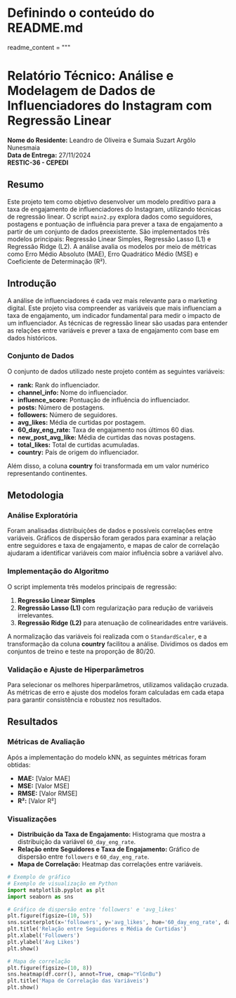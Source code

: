 # Definindo o conteúdo do README.md
readme_content = """
# Relatório Técnico: Análise e Modelagem de Dados de Influenciadores do Instagram com Regressão Linear

**Nome do Residente:** Leandro de Oliveira e Sumaia Suzart Argôlo Nunesmaia  
**Data de Entrega:** 27/11/2024  
**RESTIC-36 - CEPEDI**  

## Resumo

Este projeto tem como objetivo desenvolver um modelo preditivo para a taxa de engajamento de influenciadores do Instagram, utilizando técnicas de regressão linear. O script `main2.py` explora dados como seguidores, postagens e pontuação de influência para prever a taxa de engajamento a partir de um conjunto de dados preexistente. São implementados três modelos principais: Regressão Linear Simples, Regressão Lasso (L1) e Regressão Ridge (L2). A análise avalia os modelos por meio de métricas como Erro Médio Absoluto (MAE), Erro Quadrático Médio (MSE) e Coeficiente de Determinação (R²).

## Introdução

A análise de influenciadores é cada vez mais relevante para o marketing digital. Este projeto visa compreender as variáveis que mais influenciam a taxa de engajamento, um indicador fundamental para medir o impacto de um influenciador. As técnicas de regressão linear são usadas para entender as relações entre variáveis e prever a taxa de engajamento com base em dados históricos.

### Conjunto de Dados

O conjunto de dados utilizado neste projeto contém as seguintes variáveis:
- **rank:** Rank do influenciador.
- **channel_info:** Nome do influenciador.
- **influence_score:** Pontuação de influência do influenciador.
- **posts:** Número de postagens.
- **followers:** Número de seguidores.
- **avg_likes:** Média de curtidas por postagem.
- **60_day_eng_rate:** Taxa de engajamento nos últimos 60 dias.
- **new_post_avg_like:** Média de curtidas das novas postagens.
- **total_likes:** Total de curtidas acumuladas.
- **country:** País de origem do influenciador.

Além disso, a coluna **country** foi transformada em um valor numérico representando continentes.

## Metodologia

### Análise Exploratória

Foram analisadas distribuições de dados e possíveis correlações entre variáveis. Gráficos de dispersão foram gerados para examinar a relação entre seguidores e taxa de engajamento, e mapas de calor de correlação ajudaram a identificar variáveis com maior influência sobre a variável alvo.

### Implementação do Algoritmo

O script implementa três modelos principais de regressão:

1. **Regressão Linear Simples**
2. **Regressão Lasso (L1)** com regularização para redução de variáveis irrelevantes.
3. **Regressão Ridge (L2)** para atenuação de colinearidades entre variáveis.

A normalização das variáveis foi realizada com o `StandardScaler`, e a transformação da coluna **country** facilitou a análise. Dividimos os dados em conjuntos de treino e teste na proporção de 80/20.

### Validação e Ajuste de Hiperparâmetros

Para selecionar os melhores hiperparâmetros, utilizamos validação cruzada. As métricas de erro e ajuste dos modelos foram calculadas em cada etapa para garantir consistência e robustez nos resultados.

## Resultados

### Métricas de Avaliação

Após a implementação do modelo kNN, as seguintes métricas foram obtidas:

- **MAE:** [Valor MAE]
- **MSE:** [Valor MSE]
- **RMSE:** [Valor RMSE]
- **R²:** [Valor R²]

### Visualizações

- **Distribuição da Taxa de Engajamento:** Histograma que mostra a distribuição da variável `60_day_eng_rate`.
- **Relação entre Seguidores e Taxa de Engajamento:** Gráfico de dispersão entre `followers` e `60_day_eng_rate`.
- **Mapa de Correlação:** Heatmap das correlações entre variáveis.

```python
# Exemplo de gráfico
# Exemplo de visualização em Python
import matplotlib.pyplot as plt
import seaborn as sns

# Gráfico de dispersão entre 'followers' e 'avg_likes'
plt.figure(figsize=(10, 5))
sns.scatterplot(x='followers', y='avg_likes', hue='60_day_eng_rate', data=df)
plt.title('Relação entre Seguidores e Média de Curtidas')
plt.xlabel('Followers')
plt.ylabel('Avg Likes')
plt.show()

# Mapa de correlação
plt.figure(figsize=(10, 8))
sns.heatmap(df.corr(), annot=True, cmap="YlGnBu")
plt.title('Mapa de Correlação das Variáveis')
plt.show()
